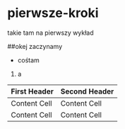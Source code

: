 # pierwsze-kroki
takie tam na pierwszy wykład

##okej zaczynamy

* cośtam

1. a

| First Header  | Second Header |
| ------------- | ------------- |
| Content Cell  | Content Cell  |
| Content Cell  | Content Cell  |


